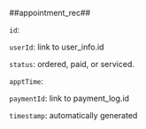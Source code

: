 ##appointment_rec##

`id`:

`userId`: link to user_info.id

`status`: ordered, paid, or serviced.

`apptTime`:

`paymentId`: link to payment_log.id

`timestamp`: automatically generated
